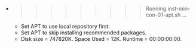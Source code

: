 * >>>>>>>>> Running inst-min-con-01-apt.sh ...
  * Set APT to use local repository first.
  * Set APT to skip installing recommended packages.
  * Disk size = 747820K. Space Used = 12K. Runtime = 00:00:00:00.
